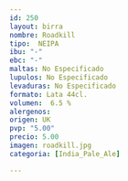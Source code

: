 ```yaml
---
id: 250
layout: birra
nombre: Roadkill
tipo:  NEIPA
ibu: "-"
ebc: "-"
maltas: No Especificado
lupulos: No Especificado
levaduras: No Especificado
formato: Lata 44cl.
volumen:  6.5 %
alergenos: 
origen: UK
pvp: "5.00"
precio: 5.00
imagen: roadkill.jpg
categoria: [India_Pale_Ale]

---
```

